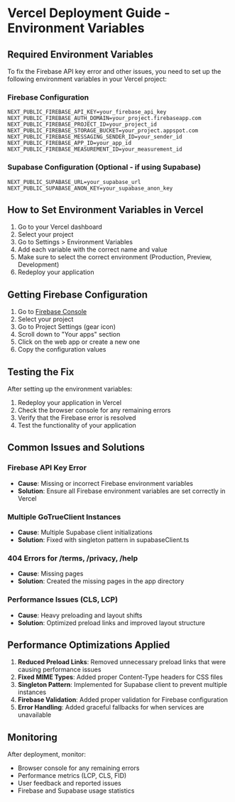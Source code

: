 # Vercel Deployment Guide - Environment Variables

## Required Environment Variables

To fix the Firebase API key error and other issues, you need to set up the following environment variables in your Vercel project:

### Firebase Configuration
```
NEXT_PUBLIC_FIREBASE_API_KEY=your_firebase_api_key
NEXT_PUBLIC_FIREBASE_AUTH_DOMAIN=your_project.firebaseapp.com
NEXT_PUBLIC_FIREBASE_PROJECT_ID=your_project_id
NEXT_PUBLIC_FIREBASE_STORAGE_BUCKET=your_project.appspot.com
NEXT_PUBLIC_FIREBASE_MESSAGING_SENDER_ID=your_sender_id
NEXT_PUBLIC_FIREBASE_APP_ID=your_app_id
NEXT_PUBLIC_FIREBASE_MEASUREMENT_ID=your_measurement_id
```

### Supabase Configuration (Optional - if using Supabase)
```
NEXT_PUBLIC_SUPABASE_URL=your_supabase_url
NEXT_PUBLIC_SUPABASE_ANON_KEY=your_supabase_anon_key
```

## How to Set Environment Variables in Vercel

1. Go to your Vercel dashboard
2. Select your project
3. Go to Settings > Environment Variables
4. Add each variable with the correct name and value
5. Make sure to select the correct environment (Production, Preview, Development)
6. Redeploy your application

## Getting Firebase Configuration

1. Go to [Firebase Console](https://console.firebase.google.com/)
2. Select your project
3. Go to Project Settings (gear icon)
4. Scroll down to "Your apps" section
5. Click on the web app or create a new one
6. Copy the configuration values

## Testing the Fix

After setting up the environment variables:

1. Redeploy your application in Vercel
2. Check the browser console for any remaining errors
3. Verify that the Firebase error is resolved
4. Test the functionality of your application

## Common Issues and Solutions

### Firebase API Key Error
- **Cause**: Missing or incorrect Firebase environment variables
- **Solution**: Ensure all Firebase environment variables are set correctly in Vercel

### Multiple GoTrueClient Instances
- **Cause**: Multiple Supabase client initializations
- **Solution**: Fixed with singleton pattern in supabaseClient.ts

### 404 Errors for /terms, /privacy, /help
- **Cause**: Missing pages
- **Solution**: Created the missing pages in the app directory

### Performance Issues (CLS, LCP)
- **Cause**: Heavy preloading and layout shifts
- **Solution**: Optimized preload links and improved layout structure

## Performance Optimizations Applied

1. **Reduced Preload Links**: Removed unnecessary preload links that were causing performance issues
2. **Fixed MIME Types**: Added proper Content-Type headers for CSS files
3. **Singleton Pattern**: Implemented for Supabase client to prevent multiple instances
4. **Firebase Validation**: Added proper validation for Firebase configuration
5. **Error Handling**: Added graceful fallbacks for when services are unavailable

## Monitoring

After deployment, monitor:
- Browser console for any remaining errors
- Performance metrics (LCP, CLS, FID)
- User feedback and reported issues
- Firebase and Supabase usage statistics 